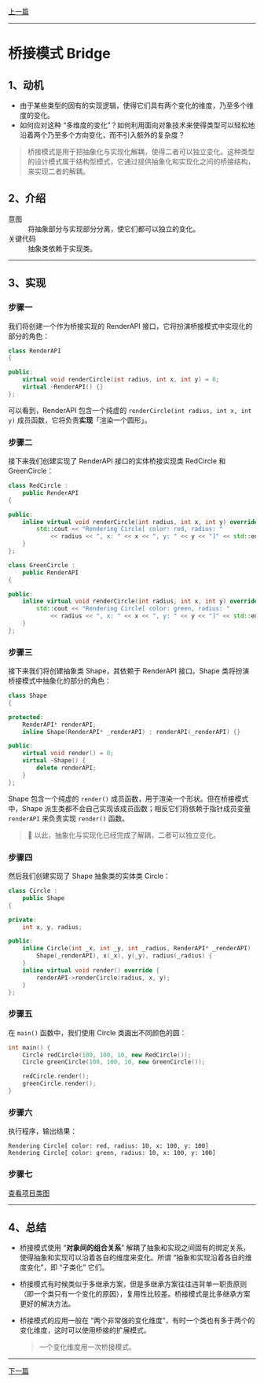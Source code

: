 [上一篇](../Decorator%20Pattern/README.md)

---

# 桥接模式 Bridge

## 1、动机

* 由于某些类型的固有的实现逻辑，使得它们具有两个变化的维度，乃至多个维度的变化。
* 如何应对这种 “多维度的变化”？如何利用面向对象技术来使得类型可以轻松地沿着两个乃至多个方向变化，而不引入额外的复杂度？

> 桥接模式是用于把抽象化与实现化解耦，使得二者可以独立变化。这种类型的设计模式属于结构型模式，它通过提供抽象化和实现化之间的桥接结构，来实现二者的解耦。

## 2、介绍

<dl>
    <dt>意图</dt>
    <dd>将抽象部分与实现部分分离，使它们都可以独立的变化。</dd>
    <dt>关键代码</dt>
    <dd>抽象类依赖于实现类。</dd>
</dl>

---

## 3、实现

### 步骤一

我们将创建一个作为桥接实现的 RenderAPI 接口，它将扮演桥接模式中实现化的部分的角色：

```cpp
class RenderAPI
{

public:
	virtual void renderCircle(int radius, int x, int y) = 0;
	virtual ~RenderAPI() {}
};
```

可以看到，RenderAPI 包含一个纯虚的 `renderCircle(int radius, int x, int y)` 成员函数，它将负责**实现**「渲染一个圆形」。

### 步骤二

接下来我们创建实现了 RenderAPI 接口的实体桥接实现类 RedCircle 和 GreenCircle：

```cpp
class RedCircle :
	public RenderAPI
{

public:
	inline virtual void renderCircle(int radius, int x, int y) override {
		std::cout << "Rendering Circle[ color: red, radius: " 
			<< radius << ", x: " << x << ", y: " << y << "]" << std::endl;
	}
};
```

```cpp
class GreenCircle :
	public RenderAPI
{

public:
	inline virtual void renderCircle(int radius, int x, int y) override {
		std::cout << "Rendering Circle[ color: green, radius: "
			<< radius << ", x: " << x << ", y: " << y << "]" << std::endl;
	}
};
```

### 步骤三

接下来我们将创建抽象类 Shape，其依赖于 RenderAPI 接口。Shape 类将扮演桥接模式中抽象化的部分的角色：

```cpp
class Shape
{

protected:
	RenderAPI* renderAPI;
	inline Shape(RenderAPI* _renderAPI) : renderAPI(_renderAPI) {}

public:
	virtual void render() = 0;
	virtual ~Shape() {
		delete renderAPI;
	}
};
```

Shape 包含一个纯虚的 `render()` 成员函数，用于渲染一个形状。但在桥接模式中，Shape 派生类都不会自己实现该成员函数；相反它们将依赖于指针成员变量 `renderAPI` 来负责实现 `render()` 函数。

> 💬 以此，抽象化与实现化已经完成了解耦，二者可以独立变化。

### 步骤四

然后我们创建实现了 Shape 抽象类的实体类 Circle：

```cpp
class Circle :
	public Shape
{

private:
	int x, y, radius;

public:
	inline Circle(int _x, int _y, int _radius, RenderAPI* _renderAPI) :
		Shape(_renderAPI), x(_x), y(_y), radius(_radius) {
	}
	inline virtual void render() override {
		renderAPI->renderCircle(radius, x, y);
	}
};
```

### 步骤五

在 `main()` 函数中，我们使用 Circle 类画出不同颜色的圆：

```cpp
int main() {
	Circle redCircle(100, 100, 10, new RedCircle());
	Circle greenCircle(100, 100, 10, new GreenCircle());

	redCircle.render();
	greenCircle.render();
}
```

### 步骤六

执行程序，输出结果：

```plain
Rendering Circle[ color: red, radius: 10, x: 100, y: 100]
Rendering Circle[ color: green, radius: 10, x: 100, y: 100]
```

### 步骤七

[查看项目类图](https://learn.microsoft.com/zh-cn/visualstudio/ide/class-designer/designing-and-viewing-classes-and-types?view=vs-2022#add-class-diagrams-to-projects)

---

## 4、总结

* 桥接模式使用 “**对象间的组合关系**” 解耦了抽象和实现之间固有的绑定关系，使得抽象和实现可以沿着各自的维度来变化。所谓 “抽象和实现沿着各自的维度变化”，即 “子类化” 它们。
* 桥接模式有时候类似于多继承方案，但是多继承方案往往违背单一职责原则（即一个类只有一个变化的原因），复用性比较差。桥接模式是比多继承方案更好的解决方法。
* 桥接模式的应用一般在 “两个非常强的变化维度”，有时一个类也有多于两个的变化维度，这时可以使用桥接的扩展模式。

	> 一个变化维度用一次桥接模式。

---

[下一篇](../Factory%20Pattern/README.md)